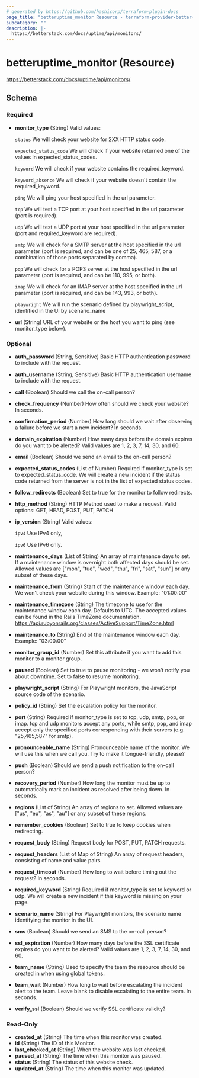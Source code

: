 ```yaml
---
# generated by https://github.com/hashicorp/terraform-plugin-docs
page_title: "betteruptime_monitor Resource - terraform-provider-better-uptime"
subcategory: ""
description: |-
  https://betterstack.com/docs/uptime/api/monitors/
---
```


# betteruptime_monitor (Resource)

https://betterstack.com/docs/uptime/api/monitors/



<!-- schema generated by tfplugindocs -->
## Schema

### Required

- **monitor_type** (String) Valid values:

    `status` We will check your website for 2XX HTTP status code.

	`expected_status_code` We will check if your website returned one of the values in expected_status_codes.

    `keyword` We will check if your website contains the required_keyword.

    `keyword_absence` We will check if your website doesn't contain the required_keyword.

    `ping` We will ping your host specified in the url parameter.

    `tcp` We will test a TCP port at your host specified in the url parameter
(port is required).

    `udp` We will test a UDP port at your host specified in the url parameter
(port and required_keyword are required).

    `smtp` We will check for a SMTP server at the host specified in the url parameter
(port is required, and can be one of 25, 465, 587, or a combination of those ports separated by comma).

    `pop` We will check for a POP3 server at the host specified in the url parameter
(port is required, and can be 110, 995, or both).

    `imap` We will check for an IMAP server at the host specified in the url parameter
(port is required, and can be 143, 993, or both).

    `playwright` We will run the scenario defined by playwright_script, identified in the UI by scenario_name
- **url** (String) URL of your website or the host you want to ping (see monitor_type below).

### Optional

- **auth_password** (String, Sensitive) Basic HTTP authentication password to include with the request.
- **auth_username** (String, Sensitive) Basic HTTP authentication username to include with the request.
- **call** (Boolean) Should we call the on-call person?
- **check_frequency** (Number) How often should we check your website? In seconds.
- **confirmation_period** (Number) How long should we wait after observing a failure before we start a new incident? In seconds.
- **domain_expiration** (Number) How many days before the domain expires do you want to be alerted? Valid values are 1, 2, 3, 7, 14, 30, and 60.
- **email** (Boolean) Should we send an email to the on-call person?
- **expected_status_codes** (List of Number) Required if monitor_type is set to expected_status_code. We will create a new incident if the status code returned from the server is not in the list of expected status codes.
- **follow_redirects** (Boolean) Set to true for the monitor to follow redirects.
- **http_method** (String) HTTP Method used to make a request. Valid options: GET, HEAD, POST, PUT, PATCH
- **ip_version** (String) Valid values:

    `ipv4` Use IPv4 only,

    `ipv6` Use IPv6 only.
- **maintenance_days** (List of String) An array of maintenance days to set. If a maintenance window is overnight both affected days should be set. Allowed values are ["mon", "tue", "wed", "thu", "fri", "sat", "sun"] or any subset of these days.
- **maintenance_from** (String) Start of the maintenance window each day. We won't check your website during this window. Example: "01:00:00"
- **maintenance_timezone** (String) The timezone to use for the maintenance window each day. Defaults to UTC. The accepted values can be found in the Rails TimeZone documentation. https://api.rubyonrails.org/classes/ActiveSupport/TimeZone.html
- **maintenance_to** (String) End of the maintenance window each day. Example: "03:00:00"
- **monitor_group_id** (Number) Set this attribute if you want to add this monitor to a monitor group.
- **paused** (Boolean) Set to true to pause monitoring - we won't notify you about downtime. Set to false to resume monitoring.
- **playwright_script** (String) For Playwright monitors, the JavaScript source code of the scenario.
- **policy_id** (String) Set the escalation policy for the monitor.
- **port** (String) Required if monitor_type is set to tcp, udp, smtp, pop, or imap. tcp and udp monitors accept any ports, while smtp, pop, and imap accept only the specified ports corresponding with their servers (e.g. "25,465,587" for smtp).
- **pronounceable_name** (String) Pronounceable name of the monitor. We will use this when we call you. Try to make it tongue-friendly, please?
- **push** (Boolean) Should we send a push notification to the on-call person?
- **recovery_period** (Number) How long the monitor must be up to automatically mark an incident as resolved after being down. In seconds.
- **regions** (List of String) An array of regions to set. Allowed values are ["us", "eu", "as", "au"] or any subset of these regions.
- **remember_cookies** (Boolean) Set to true to keep cookies when redirecting.
- **request_body** (String) Request body for POST, PUT, PATCH requests.
- **request_headers** (List of Map of String) An array of request headers, consisting of name and value pairs
- **request_timeout** (Number) How long to wait before timing out the request? In seconds.
- **required_keyword** (String) Required if monitor_type is set to keyword  or udp. We will create a new incident if this keyword is missing on your page.
- **scenario_name** (String) For Playwright monitors, the scenario name identifying the monitor in the UI.
- **sms** (Boolean) Should we send an SMS to the on-call person?
- **ssl_expiration** (Number) How many days before the SSL certificate expires do you want to be alerted? Valid values are 1, 2, 3, 7, 14, 30, and 60.
- **team_name** (String) Used to specify the team the resource should be created in when using global tokens.
- **team_wait** (Number) How long to wait before escalating the incident alert to the team. Leave blank to disable escalating to the entire team. In seconds.
- **verify_ssl** (Boolean) Should we verify SSL certificate validity?

### Read-Only

- **created_at** (String) The time when this monitor was created.
- **id** (String) The ID of this Monitor.
- **last_checked_at** (String) When the website was last checked.
- **paused_at** (String) The time when this monitor was paused.
- **status** (String) The status of this website check.
- **updated_at** (String) The time when this monitor was updated.


